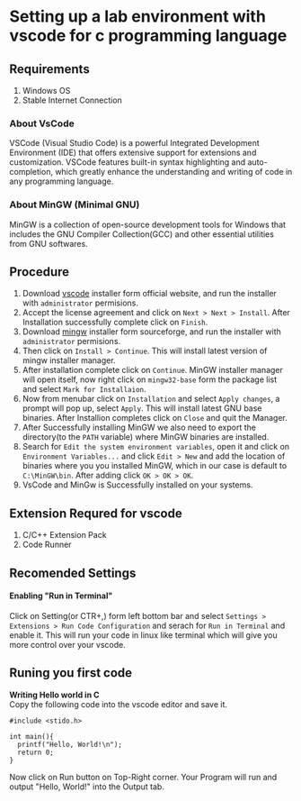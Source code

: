 # Setting up a lab environment with vscode for c programming language

## Requirements
1. Windows OS
2. Stable Internet Connection

### About VsCode
VSCode (Visual Studio Code) is a powerful Integrated Development Environment (IDE) that offers extensive support for extensions and customization. VSCode features built-in syntax highlighting and auto-completion, which greatly enhance the understanding and writing of code in any programming language.

### About MinGW (Minimal GNU)
MinGW is a collection of open-source development tools for Windows that includes the GNU Compiler Collection(GCC) and other essential utilities from GNU softwares.

## Procedure
1. Download [vscode](https://code.visualstudio.com/download) installer form official website, and run the installer with `administrator` permisions.
2. Accept the license agreement and click on `Next > Next > Install`. After Installation successfully complete click on `Finish`.
4. Download [mingw](ceforge.net/projects/mingw/) installer form sourceforge, and run the installer with `administrator` permisions.
5. Then click on `Install > Continue`. This will install latest version of mingw installer manager.
6. After installation complete click on `Continue`. MinGW installer manager will open itself, now right click on `mingw32-base` form the package list and select `Mark for Installaion`.
7. Now from menubar click on `Installation` and select `Apply changes`, a prompt will pop up, select `Apply`. This will install latest GNU base binaries. After Installion completes click on `Close` and quit the Manager.
8. After Successfully installing MinGW we also need to export the directory(to the `PATH` variable) where MinGW binaries are installed.
9. Search for `Edit the system environment variables`, open it and click on `Environment Variables...` and click `Edit > New` and add the location of binaries where you you installed MinGW, which in our case is default to `C:\MinGW\bin`. After adding click `OK > OK > OK`.
10. VsCode and MinGw is Successfully installed on your systems.

## Extension Requred for vscode
1. C/C++ Extension Pack
2. Code Runner

## Recomended Settings
#### Enabling "Run in Terminal"
Click on Setting(or CTR+,) form left bottom bar and select `Settings > Extensions > Run Code Configuration` and serach for `Run in Terminal` and enable it. This will run your code in linux like terminal which will give you more control over your vscode.

## Runing you first code
**Writing Hello world in C**<br>
Copy the following code into the vscode editor and save it.
```
#include <stido.h>

int main(){
  printf("Hello, World!\n");
  return 0;
}
```
Now click on Run button on Top-Right corner.
Your Program will run and output "Hello, World!" into the Output tab.
